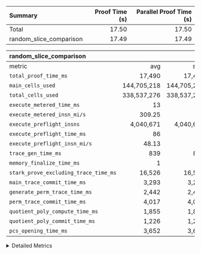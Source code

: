 | Summary | Proof Time (s) | Parallel Proof Time (s) |
|:---|---:|---:|
| Total |  17.50 |  17.50 |
| random_slice_comparison |  17.49 |  17.49 |


| random_slice_comparison |||||
|:---|---:|---:|---:|---:|
|metric|avg|sum|max|min|
| `total_proof_time_ms ` |  17,490 |  17,490 |  17,490 |  17,490 |
| `main_cells_used     ` |  144,705,218 |  144,705,218 |  144,705,218 |  144,705,218 |
| `total_cells_used    ` |  338,537,276 |  338,537,276 |  338,537,276 |  338,537,276 |
| `execute_metered_time_ms` |  13 | -          | -          | -          |
| `execute_metered_insn_mi/s` |  309.25 | -          |  309.25 |  309.25 |
| `execute_preflight_insns` |  4,040,671 |  4,040,671 |  4,040,671 |  4,040,671 |
| `execute_preflight_time_ms` |  86 |  86 |  86 |  86 |
| `execute_preflight_insn_mi/s` |  48.13 | -          |  48.13 |  48.13 |
| `trace_gen_time_ms   ` |  839 |  839 |  839 |  839 |
| `memory_finalize_time_ms` |  1 |  1 |  1 |  1 |
| `stark_prove_excluding_trace_time_ms` |  16,526 |  16,526 |  16,526 |  16,526 |
| `main_trace_commit_time_ms` |  3,293 |  3,293 |  3,293 |  3,293 |
| `generate_perm_trace_time_ms` |  2,442 |  2,442 |  2,442 |  2,442 |
| `perm_trace_commit_time_ms` |  4,017 |  4,017 |  4,017 |  4,017 |
| `quotient_poly_compute_time_ms` |  1,855 |  1,855 |  1,855 |  1,855 |
| `quotient_poly_commit_time_ms` |  1,226 |  1,226 |  1,226 |  1,226 |
| `pcs_opening_time_ms ` |  3,652 |  3,652 |  3,652 |  3,652 |



<details>
<summary>Detailed Metrics</summary>

|  | memory_to_vec_partition_time_ms | keygen_time_ms | app proof_time_ms |
| --- | --- | --- |
|  | 36 | 294 | 17,666 | 

| group | prove_segment_time_ms | memory_to_vec_partition_time_ms | fri.log_blowup | execute_metered_time_ms | execute_metered_insns | execute_metered_insn_mi/s | compute_user_public_values_proof_time_ms |
| --- | --- | --- | --- | --- | --- | --- | --- |
| random_slice_comparison | 17,490 | 29 | 1 | 13 | 4,040,671 | 309.25 | 132 | 

| group | air_name | quotient_deg | interactions | constraints |
| --- | --- | --- | --- | --- |
| random_slice_comparison | AccessAdapterAir<16> | 2 | 5 | 12 | 
| random_slice_comparison | AccessAdapterAir<2> | 2 | 5 | 12 | 
| random_slice_comparison | AccessAdapterAir<32> | 2 | 5 | 12 | 
| random_slice_comparison | AccessAdapterAir<4> | 2 | 5 | 12 | 
| random_slice_comparison | AccessAdapterAir<8> | 2 | 5 | 12 | 
| random_slice_comparison | BitwiseOperationLookupAir<8> | 2 | 2 | 4 | 
| random_slice_comparison | MemoryMerkleAir<8> | 2 | 4 | 39 | 
| random_slice_comparison | PersistentBoundaryAir<8> | 2 | 3 | 7 | 
| random_slice_comparison | PhantomAir | 2 | 3 | 5 | 
| random_slice_comparison | Poseidon2PeripheryAir<BabyBearParameters>, 1> | 2 | 1 | 286 | 
| random_slice_comparison | ProgramAir | 1 | 1 | 4 | 
| random_slice_comparison | RangeTupleCheckerAir<2> | 1 | 1 | 4 | 
| random_slice_comparison | Rv32HintStoreAir | 2 | 18 | 28 | 
| random_slice_comparison | VariableRangeCheckerAir | 1 | 1 | 4 | 
| random_slice_comparison | VmAirWrapper<Rv32BaseAluAdapterAir, BaseAluCoreAir<4, 8> | 2 | 20 | 37 | 
| random_slice_comparison | VmAirWrapper<Rv32BaseAluAdapterAir, LessThanCoreAir<4, 8> | 2 | 18 | 40 | 
| random_slice_comparison | VmAirWrapper<Rv32BaseAluAdapterAir, ShiftCoreAir<4, 8> | 2 | 24 | 91 | 
| random_slice_comparison | VmAirWrapper<Rv32BranchAdapterAir, BranchEqualCoreAir<4> | 2 | 11 | 20 | 
| random_slice_comparison | VmAirWrapper<Rv32BranchAdapterAir, BranchLessThanCoreAir<4, 8> | 2 | 13 | 35 | 
| random_slice_comparison | VmAirWrapper<Rv32CondRdWriteAdapterAir, Rv32JalLuiCoreAir> | 2 | 10 | 18 | 
| random_slice_comparison | VmAirWrapper<Rv32JalrAdapterAir, Rv32JalrCoreAir> | 2 | 16 | 20 | 
| random_slice_comparison | VmAirWrapper<Rv32LoadStoreAdapterAir, LoadSignExtendCoreAir<4, 8> | 2 | 18 | 33 | 
| random_slice_comparison | VmAirWrapper<Rv32LoadStoreAdapterAir, LoadStoreCoreAir<4> | 2 | 17 | 40 | 
| random_slice_comparison | VmAirWrapper<Rv32MultAdapterAir, DivRemCoreAir<4, 8> | 2 | 25 | 84 | 
| random_slice_comparison | VmAirWrapper<Rv32MultAdapterAir, MulHCoreAir<4, 8> | 2 | 24 | 31 | 
| random_slice_comparison | VmAirWrapper<Rv32MultAdapterAir, MultiplicationCoreAir<4, 8> | 2 | 19 | 19 | 
| random_slice_comparison | VmAirWrapper<Rv32RdWriteAdapterAir, Rv32AuipcCoreAir> | 2 | 12 | 14 | 
| random_slice_comparison | VmConnectorAir | 2 | 5 | 11 | 

| group | air_name | segment | rows | prep_cols | perm_cols | main_cols | cells |
| --- | --- | --- | --- | --- | --- | --- | --- |
| random_slice_comparison | AccessAdapterAir<8> | 0 | 65,536 |  | 16 | 17 | 2,162,688 | 
| random_slice_comparison | BitwiseOperationLookupAir<8> | 0 | 65,536 | 3 | 8 | 2 | 655,360 | 
| random_slice_comparison | MemoryMerkleAir<8> | 0 | 65,536 |  | 16 | 32 | 3,145,728 | 
| random_slice_comparison | PersistentBoundaryAir<8> | 0 | 65,536 |  | 12 | 20 | 2,097,152 | 
| random_slice_comparison | Poseidon2PeripheryAir<BabyBearParameters>, 1> | 0 | 256 |  | 8 | 300 | 78,848 | 
| random_slice_comparison | ProgramAir | 0 | 8,192 |  | 8 | 10 | 147,456 | 
| random_slice_comparison | RangeTupleCheckerAir<2> | 0 | 524,288 | 2 | 8 | 1 | 4,718,592 | 
| random_slice_comparison | VariableRangeCheckerAir | 0 | 262,144 | 2 | 8 | 1 | 2,359,296 | 
| random_slice_comparison | VmAirWrapper<Rv32BaseAluAdapterAir, BaseAluCoreAir<4, 8> | 0 | 2,097,152 |  | 52 | 36 | 184,549,376 | 
| random_slice_comparison | VmAirWrapper<Rv32BaseAluAdapterAir, LessThanCoreAir<4, 8> | 0 | 1 |  | 40 | 37 | 77 | 
| random_slice_comparison | VmAirWrapper<Rv32BranchAdapterAir, BranchEqualCoreAir<4> | 0 | 2,097,152 |  | 28 | 26 | 113,246,208 | 
| random_slice_comparison | VmAirWrapper<Rv32BranchAdapterAir, BranchLessThanCoreAir<4, 8> | 0 | 8,192 |  | 32 | 32 | 524,288 | 
| random_slice_comparison | VmAirWrapper<Rv32CondRdWriteAdapterAir, Rv32JalLuiCoreAir> | 0 | 64 |  | 28 | 18 | 2,944 | 
| random_slice_comparison | VmAirWrapper<Rv32JalrAdapterAir, Rv32JalrCoreAir> | 0 | 64 |  | 36 | 28 | 4,096 | 
| random_slice_comparison | VmAirWrapper<Rv32LoadStoreAdapterAir, LoadStoreCoreAir<4> | 0 | 2,097,152 |  | 52 | 41 | 195,035,136 | 
| random_slice_comparison | VmAirWrapper<Rv32MultAdapterAir, MultiplicationCoreAir<4, 8> | 0 | 2 |  | 52 | 31 | 166 | 
| random_slice_comparison | VmAirWrapper<Rv32RdWriteAdapterAir, Rv32AuipcCoreAir> | 0 | 32 |  | 28 | 20 | 1,536 | 
| random_slice_comparison | VmConnectorAir | 0 | 2 | 1 | 16 | 5 | 42 | 

| group | segment | trace_gen_time_ms | total_proof_time_ms | total_cells_used | total_cells | system_trace_gen_time_ms | stark_prove_excluding_trace_time_ms | single_trace_gen_time_ms | quotient_poly_compute_time_ms | quotient_poly_commit_time_ms | perm_trace_commit_time_ms | pcs_opening_time_ms | memory_to_vec_partition_time_ms | memory_finalize_time_ms | main_trace_commit_time_ms | main_cells_used | generate_perm_trace_time_ms | execute_preflight_time_ms | execute_preflight_insns | execute_preflight_insn_mi/s |
| --- | --- | --- | --- | --- | --- | --- | --- | --- | --- | --- | --- | --- | --- | --- | --- | --- | --- | --- | --- | --- |
| random_slice_comparison | 0 | 839 | 17,490 | 338,537,276 | 508,728,989 | 839 | 16,526 | 228 | 1,855 | 1,226 | 4,017 | 3,652 | 28 | 1 | 3,293 | 144,705,218 | 2,442 | 86 | 4,040,671 | 48.13 | 

| group | segment | trace_height_constraint | weighted_sum | threshold |
| --- | --- | --- | --- | --- |
| random_slice_comparison | 0 | 0 | 12,599,626 | 2,013,265,921 | 
| random_slice_comparison | 0 | 1 | 33,849,810 | 2,013,265,921 | 
| random_slice_comparison | 0 | 2 | 6,299,813 | 2,013,265,921 | 
| random_slice_comparison | 0 | 3 | 37,913,302 | 2,013,265,921 | 
| random_slice_comparison | 0 | 4 | 262,144 | 2,013,265,921 | 
| random_slice_comparison | 0 | 5 | 131,072 | 2,013,265,921 | 
| random_slice_comparison | 0 | 6 | 10,502,563 | 2,013,265,921 | 
| random_slice_comparison | 0 | 7 | 8 | 2,013,265,921 | 
| random_slice_comparison | 0 | 8 | 102,484,290 | 2,013,265,921 | 

</details>

